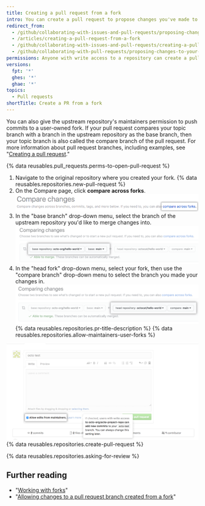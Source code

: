 ```yaml
---
title: Creating a pull request from a fork
intro: You can create a pull request to propose changes you've made to a fork of an upstream repository.
redirect_from:
  - /github/collaborating-with-issues-and-pull-requests/proposing-changes-to-your-work-with-pull-requests/creating-a-pull-request-from-a-fork
  - /articles/creating-a-pull-request-from-a-fork
  - /github/collaborating-with-issues-and-pull-requests/creating-a-pull-request-from-a-fork
  - /github/collaborating-with-pull-requests/proposing-changes-to-your-work-with-pull-requests/creating-a-pull-request-from-a-fork
permissions: Anyone with write access to a repository can create a pull request from a user-owned fork.
versions:
  fpt: '*'
  ghes: '*'
  ghae: '*'
topics:
  - Pull requests
shortTitle: Create a PR from a fork
---
```

You can also give the upstream repository's maintainers permission to push commits to a user-owned fork. If your pull request compares your topic branch with a branch in the upstream repository as the base branch, then your topic branch is also called the compare branch of the pull request. For more information about pull request branches, including examples, see "[Creating a pull request](/articles/creating-a-pull-request/#changing-the-branch-range-and-destination-repository)."

{% data reusables.pull_requests.perms-to-open-pull-request %}

1. Navigate to the original repository where you created your fork.
{% data reusables.repositories.new-pull-request %}
3. On the Compare page, click **compare across forks**.
  ![Compare across forks link](/assets/images/help/pull_requests/compare-across-forks-link.png)
4. In the "base branch" drop-down menu, select the branch of the upstream repository you'd like to merge changes into.
  ![Drop-down menus for choosing the base fork and branch](/assets/images/help/pull_requests/choose-base-fork-and-branch.png)
5. In the "head fork" drop-down menu, select your fork, then use the "compare branch" drop-down menu to select the branch you made your changes in.
  ![Drop-down menus for choosing the head fork and compare branch](/assets/images/help/pull_requests/choose-head-fork-compare-branch.png)
{% data reusables.repositories.pr-title-description %}
{% data reusables.repositories.allow-maintainers-user-forks %}

  ![allow-maintainers-to-make-edits-checkbox](/assets/images/help/pull_requests/allow-maintainers-to-make-edits.png)
{% data reusables.repositories.create-pull-request %}

{% data reusables.repositories.asking-for-review %}

## Further reading

- "[Working with forks](/articles/working-with-forks)"
- "[Allowing changes to a pull request branch created from a fork](/pull-requests/collaborating-with-pull-requests/working-with-forks/allowing-changes-to-a-pull-request-branch-created-from-a-fork)"

